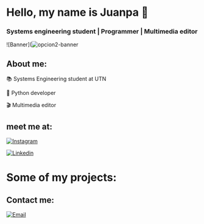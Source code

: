 # Hello, my name is Juanpa 👋
### Systems engineering student | Programmer | Multimedia editor

![Banner](![opcion2-banner](https://github.com/user-attachments/assets/5d1119d4-1b9b-46a2-b717-3a405318471b)


## About me:

📚 Systems Engineering student at UTN

🐍 Python developer

🎬 Multimedia editor

## meet me at:
[![Instagram](https://img.shields.io/badge/Instagram-IamJuanpax-00FFFF?style=for-the-badge&logo=instagram&logoColor=white&labelColor=101010)](https://www.instagram.com/iamjuanpax/)

[![Linkedin](https://img.shields.io/badge/Linkedin-IamJuanpax-00FFFF?style=for-the-badge&logo=linkedin&logoColor=white&labelColor=101010)](https://www.linkedin.com/in/juan-pablo-britos/)

# Some of my projects:

## Contact me:

[![Email](https://img.shields.io/badge/Email-Send_me_message-orange?style=for-the-badge&logo=gmail&logoColor=white&labelColor=101010)](https://mail.google.com/mail/?view=cm&fs=1&to=jubritos20@gmail.com)
